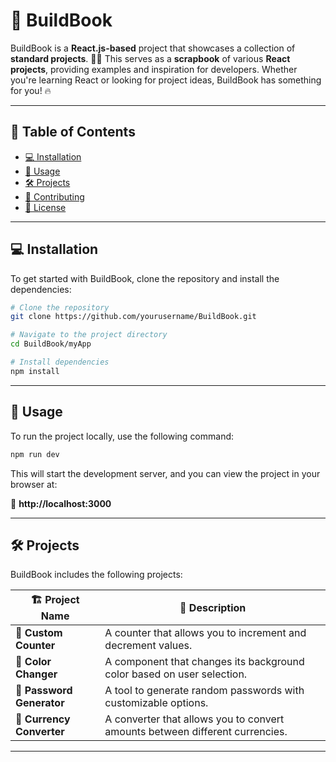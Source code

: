 # 🚀 BuildBook

BuildBook is a **React.js-based** project that showcases a collection of **standard projects**. 🎨📖 This serves as a **scrapbook** of various **React projects**, providing examples and inspiration for developers. Whether you're learning React or looking for project ideas, BuildBook has something for you! 🔥

---

## 📌 Table of Contents
- [💻 Installation](#-installation)
- [📜 Usage](#-usage)
- [🛠️ Projects](#-projects)
- [🤝 Contributing](#-contributing)
- [📜 License](#-license)

---

## 💻 Installation

To get started with BuildBook, clone the repository and install the dependencies:

```sh
# Clone the repository
git clone https://github.com/yourusername/BuildBook.git

# Navigate to the project directory
cd BuildBook/myApp

# Install dependencies
npm install
```

---

## 📜 Usage

To run the project locally, use the following command:

```sh
npm run dev
```

This will start the development server, and you can view the project in your browser at:

🔗 **http://localhost:3000**

---

## 🛠️ Projects

BuildBook includes the following projects:

| 🏗 Project Name | 📌 Description |
|---------------|--------------|
| **🧮 Custom Counter** | A counter that allows you to increment and decrement values. |
| **🎨 Color Changer** | A component that changes its background color based on user selection. |
| **🔑 Password Generator** | A tool to generate random passwords with customizable options. |
| **💱 Currency Converter** | A converter that allows you to convert amounts between different currencies. |


---
